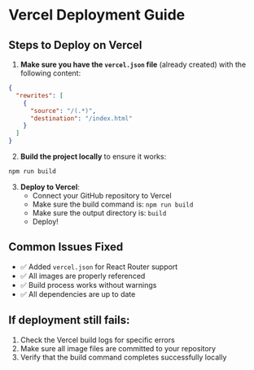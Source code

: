 # Vercel Deployment Guide

## Steps to Deploy on Vercel

1. **Make sure you have the `vercel.json` file** (already created) with the following content:
```json
{
  "rewrites": [
    {
      "source": "/(.*)",
      "destination": "/index.html"
    }
  ]
}
```

2. **Build the project locally** to ensure it works:
```bash
npm run build
```

3. **Deploy to Vercel**:
   - Connect your GitHub repository to Vercel
   - Make sure the build command is: `npm run build`
   - Make sure the output directory is: `build`
   - Deploy!

## Common Issues Fixed

- ✅ Added `vercel.json` for React Router support
- ✅ All images are properly referenced
- ✅ Build process works without warnings
- ✅ All dependencies are up to date

## If deployment still fails:

1. Check the Vercel build logs for specific errors
2. Make sure all image files are committed to your repository
3. Verify that the build command completes successfully locally
